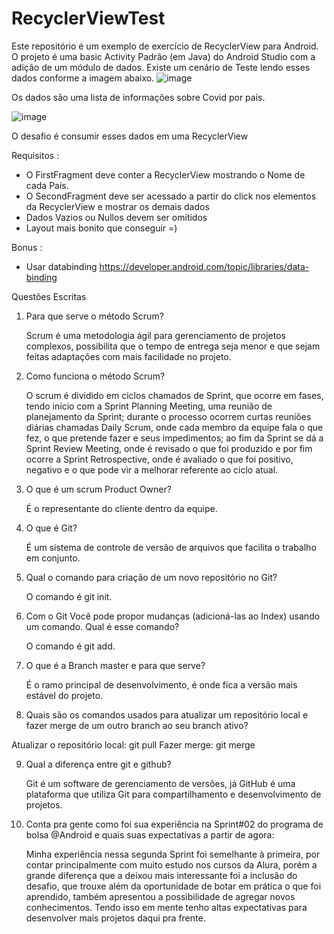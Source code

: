 # RecyclerViewTest

Este repositório é um exemplo de exercício de RecyclerView para Android. O projeto é uma basic Activity Padrão (em Java)  do Android Studio com a adição de um módulo de dados.
Existe um cenário de Teste lendo esses dados conforme a imagem abaixo.
![image](https://user-images.githubusercontent.com/49101112/185979761-214c86a3-047c-47c9-ae74-5272d9040f22.png)

Os dados são uma lista de informações sobre Covid por país.

![image](https://user-images.githubusercontent.com/49101112/185980984-88875bf8-3cdb-45a0-9383-698acb828213.png)


O desafio é consumir esses dados em uma RecyclerView 

Requisitos :
- O FirstFragment deve conter a RecyclerView mostrando o Nome de cada País.
- O SecondFragment deve ser acessado a partir do click nos elementos da RecyclerView e mostrar os demais dados
- Dados Vazios ou Nullos devem ser omitidos
- Layout mais bonito que conseguir =)

Bonus :
- Usar databinding https://developer.android.com/topic/libraries/data-binding

Questões Escritas 
1. Para que serve o método Scrum?


     Scrum é uma metodologia ágil para gerenciamento de projetos complexos, possibilita que o tempo de entrega seja menor e que sejam feitas adaptações com mais facilidade no projeto.

2. Como funciona o método Scrum? 


     O scrum é dividido em ciclos chamados de Sprint, que ocorre em fases, tendo início com a Sprint Planning Meeting, uma reunião de planejamento da Sprint; durante o processo ocorrem curtas reuniões diárias chamadas Daily Scrum, onde cada membro da equipe fala o que fez, o que pretende fazer e seus impedimentos; ao fim da Sprint se dá a Sprint Review Meeting, onde é revisado o que foi produzido e por fim ocorre a Sprint Retrospective, onde é avaliado o que foi positivo, negativo e o que pode vir a melhorar referente ao ciclo atual.

3. O que é um scrum Product Owner? 


     É o representante do cliente dentro da equipe.

4. O que é Git?


     É um sistema de controle de versão de arquivos que facilita o trabalho em conjunto.

5. Qual o comando para criação de um novo repositório no Git? 


    O comando é git init.

6. Com o Git Você pode propor mudanças (adicioná-las ao Index) usando um comando. Qual é esse comando? 
     
     
     O comando é git add.
     
7. O que é a Branch master e para que serve? 


     É o ramo principal de desenvolvimento, é onde fica a versão mais estável do projeto.
     
8. Quais são os comandos usados para atualizar um repositório local e fazer merge de um outro branch ao seu branch ativo? 


Atualizar o repositório local: git pull
    Fazer merge: git merge <nome do branch>
     
9. Qual a diferença entre git e github? 

     
     Git é um software de gerenciamento de versões, já GitHub é uma plataforma que utiliza Git para compartilhamento e desenvolvimento de projetos.

10. Conta pra gente como foi sua experiência na Sprint#02 do programa de bolsa @Android e quais suas expectativas a partir de agora:
   
     
     Minha experiência nessa segunda Sprint foi semelhante à primeira, por contar principalmente com muito estudo nos cursos da Alura, porém a grande diferença que a deixou mais interessante foi a inclusão do desafio, que trouxe além da oportunidade de botar em prática o que foi aprendido, também apresentou a possibilidade de agregar novos conhecimentos. Tendo isso em mente tenho altas expectativas para desenvolver mais projetos daqui pra frente.

